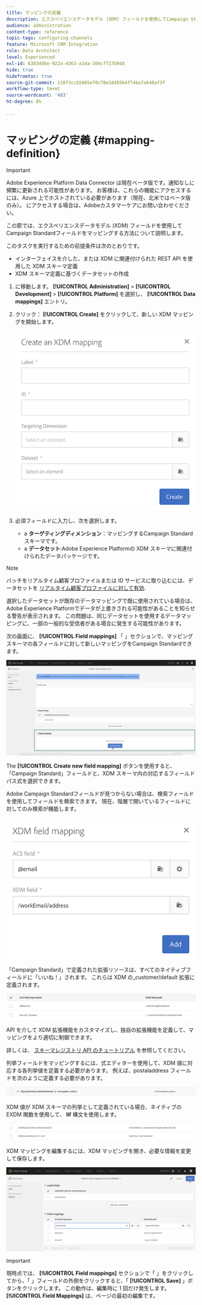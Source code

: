 ```yaml
---
title: マッピングの定義
description: エクスペリエンスデータモデル (XDM) フィールドを使用してCampaign Standardフィールドをマッピングする方法について説明します。
audience: administration
content-type: reference
topic-tags: configuring-channels
feature: Microsoft CRM Integration
role: Data Architect
level: Experienced
exl-id: 6383ddbe-922a-4363-a1da-166cf717b0dd
hide: true
hidefromtoc: true
source-git-commit: 110f3ccb5865e70c78e18485b4ff4ba7a648af3f
workflow-type: tm+mt
source-wordcount: '483'
ht-degree: 0%

---
```


# マッピングの定義 {#mapping-definition}

>[!IMPORTANT]
>
>Adobe Experience Platform Data Connector は現在ベータ版です。通知なしに頻繁に更新される可能性があります。 お客様は、これらの機能にアクセスするには、Azure 上でホストされている必要があります（現在、北米ではベータ版のみ）。 にアクセスする場合は、Adobeカスタマーケアにお問い合わせください。

この節では、エクスペリエンスデータモデル (XDM) フィールドを使用してCampaign Standardフィールドをマッピングする方法について説明します。

このタスクを実行するための前提条件は次のとおりです。

* インターフェイスを介した、または XDM に関連付けられた REST API を使用した XDM スキーマ定義
* XDM スキーマ定義に基づくデータセットの作成

1. に移動します。 **[!UICONTROL Administration]** > **[!UICONTROL Development]** > **[!UICONTROL Platform]** を選択し、 **[!UICONTROL Data mappings]** エントリ。

1. クリック： **[!UICONTROL Create]** をクリックして、新しい XDM マッピングを開始します。

   ![](assets/aep_createmapping.png)

1. 必須フィールドに入力し、次を選択します。

   * a **ターゲティングディメンション**：マッピングするCampaign Standardスキーマです。
   * a **データセット**:Adobe Experience Platformの XDM スキーマに関連付けられたデータパッケージです。

>[!NOTE]
>
>バッチをリアルタイム顧客プロファイルまたは ID サービスに取り込むには、データセットを [リアルタイム顧客プロファイルに対して有効](https://experienceleague.adobe.com/docs/experience-platform/rtcdp/intro/get-started.html).
>
>選択したデータセットが既存のデータマッピングで既に使用されている場合は、Adobe Experience Platformでデータが上書きされる可能性があることを知らせる警告が表示されます。 この問題は、同じデータセットを使用するデータマッピングに、一部の一般的な受信者がある場合に発生する可能性があります。

次の画面に、 **[!UICONTROL Field mappings]** 「 」セクションで、マッピングスキーマの各フィールドに対して新しいマッピングをCampaign Standardできます。

![](assets/aep_fieldmappings.png)

The **[!UICONTROL Create new field mapping]** ボタンを使用すると、「Campaign Standard」フィールドと、XDM スキーマ内の対応するフィールドパス式を選択できます。

Adobe Campaign Standardフィールドが見つからない場合は、検索フィールドを使用してフィールドを検索できます。 現在、階層で開いているフィールドに対してのみ検索が機能します。

![](assets/aep_mapfield.png)

「Campaign Standard」で定義された拡張リソースは、すべてのネイティブフィールドに「いいね！」されます。 これらは XDM の_customer/default 拡張に定義されます。

![](assets/aep_fieldscusmapping.png)

API を介して XDM 拡張機能をカスタマイズし、独自の拡張機能を定義して、マッピングをより適切に制御できます。

詳しくは、 [スキーマレジストリ API のチュートリアル](https://experienceleague.adobe.com/docs/experience-platform/xdm/api/getting-started.html) を参照してください。

列挙フィールドをマッピングするには、式エディターを使用して、XDM 値に対応する各列挙値を定義する必要があります。 例えば、postaladdress フィールドを次のように定義する必要があります。

![](assets/aep_enummapping.png)

XDM 値が XDM スキーマの列挙として定義されている場合、ネイティブの EXDM 関数を使用して、 **lif** 構文を使用します。

![](assets/aep_enummappingexdm.png)

XDM マッピングを編集するには、XDM マッピングを開き、必要な情報を変更して保存します。

![](assets/aep_editmapping.png)

>[!IMPORTANT]
>
>現時点では、 **[!UICONTROL Field mappings]** セクションで「 」をクリックしてから、「 」フィールドの外側をクリックすると、「 **[!UICONTROL Save]** 」ボタンをクリックします。 この動作は、編集時に 1 回だけ発生します。 **[!UICONTROL Field Mappings]** は、ページの最初の編集です。
